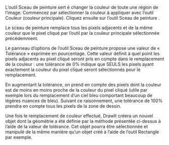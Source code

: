 L’outil Sceau de peinture sert é changer la couleur de toute une région de l’image. Commencez par sélectionner la couleur à appliquer avec l’outil Couleur (couleur principale). Cliquez ensuite sur l’outil Sceau de peinture . 

Le sceau de peinture remplace tous les pixels adjacents et de la même couleur que le pixel cliqué par l’outil par la couleur principale sélectionnée précédemment.

 Le panneau d’options de l’outil Sceau de peinture propose une valeur de « Tolérance » exprimée en pourcentage. Cette valeur définit à quel point les pixels adjacents au pixel cliqué seront pris en compte dans le remplacement de la couleur : une tolérance de 0% indique que SEULS les pixels ayant exactement la couleur du pixel cliqué seront sélectionnés pour le remplacement. 

En augmentant la tolérance, on prend en compte des pixels dont la couleur est de moins en moins proche de la couleur du pixel cliqué (utile par exemple lors du remplacement d’un ciel bleu comportant beaucoup de légères nuances de bleu). Suivant ce raisonnement, une tolérance de 100% prendra en compte tous les pixels de la zone de dessin. 

Une fois le remplacement de couleur effectué, DrawIt créera un nouvel objet dont la géométrie a été définie par la méthode présentée ci-dessus à l’aide de la valeur de tolérance. Cet objet pourra être sélectionnée et manipulé de la même manière qu’un objet créé à l’aide de l’outil Rectangle par exemple.